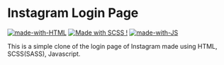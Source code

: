 # Instagram Login Page

[![made-with-HTML](https://img.shields.io/badge/Made%20with-LaTeX-1f425f.svg)](https://www.latex-project.org/)
[![Made with SCSS !](https://img.shields.io/badge/Ask%20me-anything-1abc9c.svg)](https://GitHub.com/Naereen/ama)
[![made-with-JS](https://img.shields.io/badge/Made%20with-LaTeX-1f425f.svg)](https://www.latex-project.org/)

This is a simple clone of the login page of Instagram made using HTML, SCSS(SASS), Javascript.

